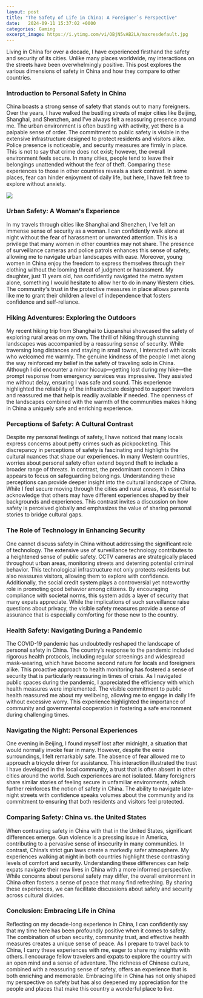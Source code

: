 ```yaml
---
layout: post
title: "The Safety of Life in China: A Foreigner`s Perspective"
date:   2024-09-11 15:37:02 +0000
categories: Gaming
excerpt_image: https://i.ytimg.com/vi/OBjN5vAB2LA/maxresdefault.jpg
---
```


Living in China for over a decade, I have experienced firsthand the safety and security of its cities. Unlike many places worldwide, my interactions on the streets have been overwhelmingly positive. This post explores the various dimensions of safety in China and how they compare to other countries.
### Introduction to Personal Safety in China
China boasts a strong sense of safety that stands out to many foreigners. Over the years, I have walked the bustling streets of major cities like Beijing, Shanghai, and Shenzhen, and I’ve always felt a reassuring presence around me. The urban environment is often bustling with activity, yet there is a palpable sense of order. 
The commitment to public safety is visible in the extensive infrastructure designed to protect residents and visitors alike. Police presence is noticeable, and security measures are firmly in place. This is not to say that crime does not exist; however, the overall environment feels secure. In many cities, people tend to leave their belongings unattended without the fear of theft. Comparing these experiences to those in other countries reveals a stark contrast. In some places, fear can hinder enjoyment of daily life, but here, I have felt free to explore without anxiety.

![](https://i.ytimg.com/vi/OBjN5vAB2LA/maxresdefault.jpg)
### Urban Safety: A Woman's Experience
In my travels through cities like Shanghai and Shenzhen, I've felt an immense sense of security as a woman. I can confidently walk alone at night without the fear of harassment or unwanted attention. This is a privilege that many women in other countries may not share. The presence of surveillance cameras and police patrols enhances this sense of safety, allowing me to navigate urban landscapes with ease.
Moreover, young women in China enjoy the freedom to express themselves through their clothing without the looming threat of judgment or harassment. My daughter, just 11 years old, has confidently navigated the metro system alone, something I would hesitate to allow her to do in many Western cities. The community's trust in the protective measures in place allows parents like me to grant their children a level of independence that fosters confidence and self-reliance.
### Hiking Adventures: Exploring the Outdoors
My recent hiking trip from Shanghai to Liupanshui showcased the safety of exploring rural areas on my own. The thrill of hiking through stunning landscapes was accompanied by a reassuring sense of security. While traversing long distances and staying in small towns, I interacted with locals who welcomed me warmly. The genuine kindness of the people I met along the way reinforced my belief in the safety of traveling solo in China.
Although I did encounter a minor hiccup—getting lost during my hike—the prompt response from emergency services was impressive. They assisted me without delay, ensuring I was safe and sound. This experience highlighted the reliability of the infrastructure designed to support travelers and reassured me that help is readily available if needed. The openness of the landscapes combined with the warmth of the communities makes hiking in China a uniquely safe and enriching experience.
### Perceptions of Safety: A Cultural Contrast
Despite my personal feelings of safety, I have noticed that many locals express concerns about petty crimes such as pickpocketing. This discrepancy in perceptions of safety is fascinating and highlights the cultural nuances that shape our experiences. In many Western countries, worries about personal safety often extend beyond theft to include a broader range of threats. In contrast, the predominant concern in China appears to focus on safeguarding belongings.
Understanding these perceptions can provide deeper insight into the cultural landscape of China. While I feel secure moving through the cities and rural areas, it’s essential to acknowledge that others may have different experiences shaped by their backgrounds and experiences. This contrast invites a discussion on how safety is perceived globally and emphasizes the value of sharing personal stories to bridge cultural gaps.
### The Role of Technology in Enhancing Security
One cannot discuss safety in China without addressing the significant role of technology. The extensive use of surveillance technology contributes to a heightened sense of public safety. CCTV cameras are strategically placed throughout urban areas, monitoring streets and deterring potential criminal behavior. This technological infrastructure not only protects residents but also reassures visitors, allowing them to explore with confidence.
Additionally, the social credit system plays a controversial yet noteworthy role in promoting good behavior among citizens. By encouraging compliance with societal norms, this system adds a layer of security that many expats appreciate. While the implications of such surveillance raise questions about privacy, the visible safety measures provide a sense of assurance that is especially comforting for those new to the country.
### Health Safety: Navigating During a Pandemic
The COVID-19 pandemic has undoubtedly reshaped the landscape of personal safety in China. The country’s response to the pandemic included rigorous health protocols, including regular screenings and widespread mask-wearing, which have become second nature for locals and foreigners alike. This proactive approach to health monitoring has fostered a sense of security that is particularly reassuring in times of crisis.
As I navigated public spaces during the pandemic, I appreciated the efficiency with which health measures were implemented. The visible commitment to public health reassured me about my wellbeing, allowing me to engage in daily life without excessive worry. This experience highlighted the importance of community and governmental cooperation in fostering a safe environment during challenging times.
### Navigating the Night: Personal Experiences
One evening in Beijing, I found myself lost after midnight, a situation that would normally invoke fear in many. However, despite the eerie surroundings, I felt remarkably safe. The absence of fear allowed me to approach a tricycle driver for assistance. This interaction illustrated the trust I have developed in the local community, a trust that is often absent in other cities around the world. 
Such experiences are not isolated. Many foreigners share similar stories of feeling secure in unfamiliar environments, which further reinforces the notion of safety in China. The ability to navigate late-night streets with confidence speaks volumes about the community and its commitment to ensuring that both residents and visitors feel protected.
### Comparing Safety: China vs. the United States
When contrasting safety in China with that in the United States, significant differences emerge. Gun violence is a pressing issue in America, contributing to a pervasive sense of insecurity in many communities. In contrast, China’s strict gun laws create a markedly safer atmosphere. My experiences walking at night in both countries highlight these contrasting levels of comfort and security.
Understanding these differences can help expats navigate their new lives in China with a more informed perspective. While concerns about personal safety may differ, the overall environment in China often fosters a sense of peace that many find refreshing. By sharing these experiences, we can facilitate discussions about safety and security across cultural divides.
### Conclusion: Embracing Life in China
Reflecting on my decade-long experience in China, I can confidently say that my time here has been profoundly positive when it comes to safety. The combination of urban security, community trust, and effective health measures creates a unique sense of peace. As I prepare to travel back to China, I carry these experiences with me, eager to share my insights with others.
I encourage fellow travelers and expats to explore the country with an open mind and a sense of adventure. The richness of Chinese culture, combined with a reassuring sense of safety, offers an experience that is both enriching and memorable. Embracing life in China has not only shaped my perspective on safety but has also deepened my appreciation for the people and places that make this country a wonderful place to live.